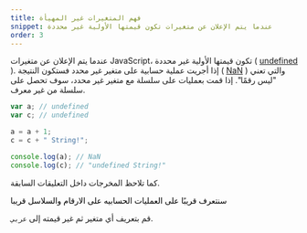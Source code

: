 ```yaml
---
title: فهم المتغيرات غير المهيأة
snippet: عندما يتم الإعلان عن متغيرات تكون قيمتها الأولية غير محددة
order: 3
---
```


عندما يتم الإعلان عن متغيرات JavaScript، تكون قيمتها الأولية غير محددة (
[undefined](https://developer.mozilla.org/en-US/docs/Web/JavaScript/Reference/Global_Objects/undefined)
). إذا أجريت عملية حسابية على متغير غير محدد فستكون النتيجة (
[NaN](https://developer.mozilla.org/en-US/docs/Web/JavaScript/Reference/Global_Objects/NaN)
) والتي تعني "ليس رقمًا". إذا قمت بعمليات على سلسلة مع متغير غير محدد، سوف تحصل
على سلسلة من غير معرف.

```js
var a; // undefined
var c; // undefined

a = a + 1;
c = c + " String!";

console.log(a); // NaN
console.log(c); // "undefined String!"
```

كما تلاحظ المخرجات داخل التعليقات السابقة.

<mark>

سنتعرف قريبًا على العمليات الحسابيه على الارقام والسلاسل قريبا

</mark>

<div class="quiz">
قم بتعريف أي متغير ثم غير قيمته إلى <code>عربي</code>.
</div>
